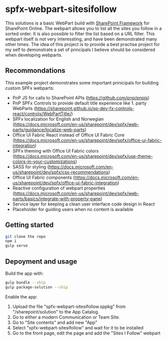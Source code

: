 # spfx-webpart-sitesifollow

This solutions is a basic WebPart build with [SharePoint Framework](https://docs.microsoft.com/en-us/sharepoint/dev/spfx/sharepoint-framework-overview) for SharePoint Online. The webpart allows you to list all the sites you follow in a sorted order. It is also possible to filter the list based on a URL filter. This webpart itself is not very interessting, and have been demonstrated many other times. The idea of this project is to provide a best practise project for my self to demonstrate a set of principals I believe should be considered when developing webparts.

## Recommondations

This example project demonstrates some important prinicipals for building custom SPFx webparts:

* PnP JS for calls to SharePoint APIs (https://github.com/pnp/pnpjs)
* PnP SPFx Controls to provide default title experience like 1. party WebParts (https://sharepoint.github.io/sp-dev-fx-controls-react/controls/WebPartTitle/)
* SPFx localization for English and Norwegian (https://docs.microsoft.com/en-us/sharepoint/dev/spfx/web-parts/guidance/localize-web-parts)
* Office UI Fabric React instead of Office UI Fabric Core (https://docs.microsoft.com/en-us/sharepoint/dev/spfx/office-ui-fabric-integration)
* SPFx theming with Office UI Fabric colors (https://docs.microsoft.com/en-us/sharepoint/dev/spfx/use-theme-colors-in-your-customizations)
* SASS for styling (https://docs.microsoft.com/en-us/sharepoint/dev/spfx/css-recommendations)
* Office UI Fabric components (https://docs.microsoft.com/en-us/sharepoint/dev/spfx/office-ui-fabric-integration)
* Reactive configuration of webpart properties (https://docs.microsoft.com/en-us/sharepoint/dev/spfx/web-parts/basics/integrate-with-property-pane)
* Service layer for keeping a clean user interface code design in React
* Placeholder for guiding users when no content is available

## Getting started

```bash
git clone the repo
npm i
gulp serve
```

## Depoyment and usage

Build the app with:

```bash
gulp bundle --ship
gulp package-solution --ship
```

Enable the app:

1. Upload the file "spfx-webpart-sitesifollow.sppkg" from  "/sharepoint/solution" to the App Catalog.
2. Go to either a modern Communication or Team Site.
3. Go to "Site contents" and add new "App"
4. Select "spfx-webpart-sitesifollow" and wait for it to be installed
5. Go to the front page, edit the page and add the "Sites I Follow" webpart

